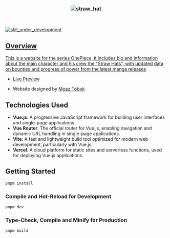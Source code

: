 <h3 align="center">
    <a target="_blank" href="https://mugiwaraboshi.vercel.app"><img  src="https://github.com/user-attachments/assets/1b64f5a7-0994-4714-9b9a-0f2c189d0e70" alt="straw_hat" />
</h3>
  
</br>

<p align="start">
    <a target="_blank" href="https://mugiwaraboshi.vercel.app"><img  src="https://github.com/user-attachments/assets/39339367-3ac7-4a3b-b3c6-3bc4eeb6d118" alt="still_under_development" />
</p>
      
## Overview

This is a website for the series OnePiece, it includes bio and information about the main character and his crew the "Straw Hats", with updated data on bounties and progress of power from the latest manga releases

- [Live Preview](https://mugiwaraboshi.vercel.app)

- Website designed by [Moaz Tobok](https://www.dreambymoaz.com/)

## Technologies Used

- **Vue.js**: A progressive JavaScript framework for building user interfaces and single-page applications.
- **Vue Router**: The official router for Vue.js, enabling navigation and dynamic URL handling in single-page applications.
- **Vite**: A fast and lightweight build tool optimized for modern web development, particularly with Vue.js.
- **Vercel**: A cloud platform for static sites and serverless functions, used for deploying Vue.js applications.

## Getting Started

```sh
pnpm install
```

### Compile and Hot-Reload for Development

```sh
pnpm dev
```

### Type-Check, Compile and Minify for Production

```sh
pnpm build
```
